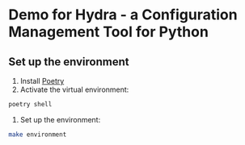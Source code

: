 # Demo for Hydra - a Configuration Management Tool for Python

## Set up the environment

1. Install [Poetry](https://python-poetry.org/docs/#installation)
1. Activate the virtual environment:

```bash
poetry shell
```

1. Set up the environment:

```bash
make environment
```
